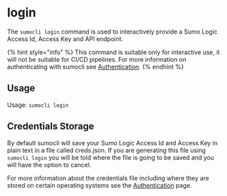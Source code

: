 # login

The `sumocli login` command is used to interactively provide a Sumo Logic Access Id, Access Key and API endpoint.

{% hint style="info" %}
This command is suitable only for interactive use, it will not be suitable for CI/CD pipelines. For more information on authenticating with sumocli see [Authentication](../concepts/authentication.md).
{% endhint %}

## Usage

Usage: `sumocli login`

## Credentials Storage

By default sumocli will save your Sumo Logic Access Id and Access Key in plain text in a file called creds.json. If you are generating this file using `sumocli login` you will be told where the file is going to be saved and you will have the option to cancel.

For more information about the credentials file including where they are stored on certain operating systems see the [Authentication](../concepts/authentication.md) page.

